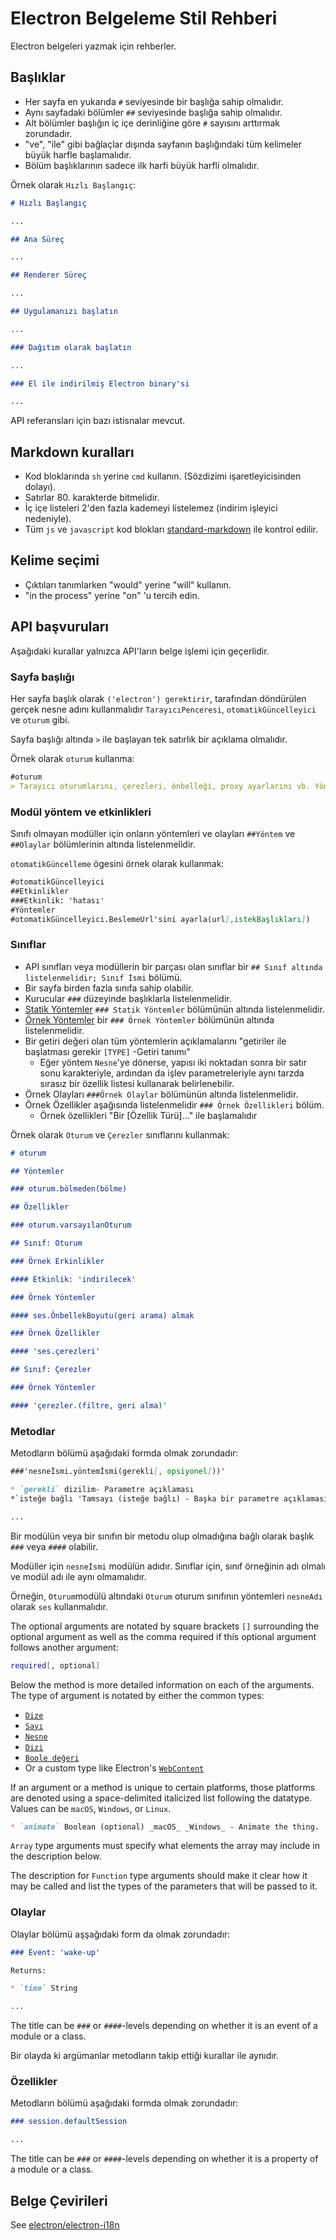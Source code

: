 # Electron Belgeleme Stil Rehberi

Electron belgeleri yazmak için rehberler.

## Başlıklar

* Her sayfa en yukarıda `#` seviyesinde bir başlığa sahip olmalıdır.
* Aynı sayfadaki bölümler `##` seviyesinde başlığa sahip olmalıdır.
* Alt bölümler başlığın iç içe derinliğine göre `#` sayısını arttırmak zorundadır.
* "ve", "ile" gibi bağlaçlar dışında sayfanın başlığındaki tüm kelimeler büyük harfle başlamalıdır.
* Bölüm başlıklarının sadece ilk harfi büyük harfli olmalıdır.

Örnek olarak `Hızlı Başlangıç`:

```markdown
# Hızlı Başlangıç

...

## Ana Süreç

...

## Renderer Süreç

...

## Uygulamanızı başlatın

...

### Dağıtım olarak başlatın

...

### El ile indirilmiş Electron binary'si

...
```

API referansları için bazı istisnalar mevcut.

## Markdown kuralları

* Kod bloklarında `sh` yerine `cmd` kullanın. (Sözdizimi işaretleyicisinden dolayı).
* Satırlar 80. karakterde bitmelidir.
* İç içe listeleri 2'den fazla kademeyi listelemez (indirim işleyici nedeniyle).
* Tüm `js` ve `javascript` kod blokları [standard-markdown](http://npm.im/standard-markdown) ile kontrol edilir.

## Kelime seçimi

* Çıktıları tanımlarken "would" yerine "will" kullanın.
* "in the process" yerine "on" 'u tercih edin.

## API başvuruları

Aşağıdaki kurallar yalnızca API'ların belge işlemi için geçerlidir.

### Sayfa başlığı

Her sayfa başlık olarak `('electron') gerektirir`, tarafından döndürülen gerçek nesne adını kullanmalıdır `TarayıcıPenceresi`, `otomatikGüncelleyici` ve `oturum` gibi.

Sayfa başlığı altında `>` ile başlayan tek satırlık bir açıklama olmalıdır.

Örnek olarak `oturum` kullanma:

```markdown
#oturum
> Tarayıcı oturumlarını, çerezleri, önbelleği, proxy ayarlarını vb. Yönetin.
```

### Modül yöntem ve etkinlikleri

Sınıfı olmayan modüller için onların yöntemleri ve olayları `##Yöntem` ve `##Olaylar` bölümlerinin altında listelenmelidir.

`otomatikGüncelleme` ögesini örnek olarak kullanmak:

```markdown
#otomatikGüncelleyici
##Etkinlikler
###Etkinlik: 'hatası'
#Yöntemler
#otomatikGüncelleyici.BeslemeUrl'sini ayarla(url[,istekBaşlıkları])
```

### Sınıflar

* API sınıfları veya modüllerin bir parçası olan sınıflar bir `## Sınıf altında listelenmelidir; Sınıf İsmi` bölümü.
* Bir sayfa birden fazla sınıfa sahip olabilir.
* Kurucular `###` düzeyinde başlıklarla listelenmelidir.
* [Statik Yöntemler](https://developer.mozilla.org/en-US/docs/Web/JavaScript/Reference/Classes/static) `### Statik Yöntemler` bölümünün altında listelenmelidir.
* [Örnek Yöntemler](https://developer.mozilla.org/en-US/docs/Web/JavaScript/Reference/Classes#Prototype_methods) bir `### Örnek Yöntemler` bölümünün altında listelenmelidir.
* Bir getiri değeri olan tüm yöntemlerin açıklamalarını "getiriler ile başlatması gerekir `[TYPE]` -Getiri tanımı" 
  * Eğer yöntem `Nesne`'ye dönerse, yapısı iki noktadan sonra bir satır sonu karakteriyle, ardından da işlev parametreleriyle aynı tarzda sırasız bir özellik listesi kullanarak belirlenebilir.
* Örnek Olayları `###Örnek Olaylar` bölümünün altında listelenmelidir.
* Örnek Özellikler aşağısında listelenmelidir `### Örnek Özellikleri` bölüm. 
  * Örnek özellikleri "Bir [Özellik Türü]..." ile başlamalıdır

Örnek olarak `Oturum` ve `Çerezler` sınıflarını kullanmak:

```markdown
# oturum

## Yöntemler

### oturum.bölmeden(bölme)

## Özellikler

### oturum.varsayılanOturum

## Sınıf: Oturum

### Örnek Erkinlikler

#### Etkinlik: 'indirilecek'

### Örnek Yöntemler

#### ses.ÖnbellekBoyutu(geri arama) almak

### Örnek Özellikler

#### 'ses.çerezleri'

## Sınıf: Çerezler

### Örnek Yöntemler

#### 'çerezler.(filtre, geri alma)'
```

### Metodlar

Metodların bölümü aşağıdaki formda olmak zorundadır:

```markdown
###'nesneİsmi.yöntemİsmi(gerekli[, opsiyonel]))'

* `gerekli` dizilim- Parametre açıklaması
*`isteğe bağlı 'Tamsayı (isteğe bağlı) - Başka bir parametre açıklaması

...
```

Bir modülün veya bir sınıfın bir metodu olup olmadığına bağlı olarak başlık `###` veya `####` olabilir.

Modüller için `nesneİsmi` modülün adıdır. Sınıflar için, sınıf örneğinin adı olmalı ve modül adı ile aynı olmamalıdır.

Örneğin, `Oturum`modülü altındaki `Oturum` oturum sınıfının yöntemleri `nesneAdı` olarak `ses` kullanmalıdır.

The optional arguments are notated by square brackets `[]` surrounding the optional argument as well as the comma required if this optional argument follows another argument:

```sh
required[, optional]
```

Below the method is more detailed information on each of the arguments. The type of argument is notated by either the common types:

* [`Dize`](https://developer.mozilla.org/en-US/docs/Web/JavaScript/Reference/Global_Objects/String)
* [`Sayı`](https://developer.mozilla.org/en-US/docs/Web/JavaScript/Reference/Global_Objects/Number)
* [`Nesne`](https://developer.mozilla.org/en-US/docs/Web/JavaScript/Reference/Global_Objects/Object)
* [`Dizi`](https://developer.mozilla.org/en-US/docs/Web/JavaScript/Reference/Global_Objects/Array)
* [`Boole değeri`](https://developer.mozilla.org/en-US/docs/Web/JavaScript/Reference/Global_Objects/Boolean)
* Or a custom type like Electron's [`WebContent`](api/web-contents.md)

If an argument or a method is unique to certain platforms, those platforms are denoted using a space-delimited italicized list following the datatype. Values can be `macOS`, `Windows`, or `Linux`.

```markdown
* `animate` Boolean (optional) _macOS_ _Windows_ - Animate the thing.
```

`Array` type arguments must specify what elements the array may include in the description below.

The description for `Function` type arguments should make it clear how it may be called and list the types of the parameters that will be passed to it.

### Olaylar

Olaylar bölümü aşşağıdaki form da olmak zorundadır:

```markdown
### Event: 'wake-up'

Returns:

* `time` String

...
```

The title can be `###` or `####`-levels depending on whether it is an event of a module or a class.

Bir olayda ki argümanlar metodların takip ettiği kurallar ile aynıdır.

### Özellikler

Metodların bölümü aşağıdaki formda olmak zorundadır:

```markdown
### session.defaultSession

...
```

The title can be `###` or `####`-levels depending on whether it is a property of a module or a class.

## Belge Çevirileri

See [electron/electron-i18n](https://github.com/electron/electron-i18n#readme)